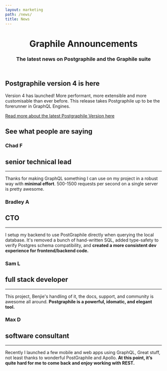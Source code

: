 ```yaml
---
layout: marketing
path: /news/
title: News
---
```


<!-- **************************************** -->

<header class='hero simple'>
<div class='container'>
<div class='row'>
<div class='col-xs-12'>
<div class='hero-block'>

# Graphile Announcements

<h3>
  The latest news on Postgraphile and the Graphile suite
</h3>

</div>
</div>
</div>
</div>
</header>

<!-- **************************************** -->

<section>
<div class='container'>

<div class='row flex-wrap-reverse'>
<div class='text-center col-xs-12 col-md-9 col-lg-7'>
<div class='hero-block'>

## Postgraphile version 4 is here

Version 4 has launched! More performant, more extensible and more customisable than ever before. This release takes Postgraphile up to be the forerunner in GraphQL Engines.

[Read more about the latest Postgraphile Version here](/news/postgraphile-version-4)

</div>
</div>
<div class='text-center col-xs-12 col-md-3 col-lg-5 postgraphile-logo-bg'>
</div>
</div>

</div>
</section>

<!-- **************************************** -->

<section>
<div class='container'>

## See what people are saying

  <div class="mw9 ph3-ns flex flex-row flex-wrap">
  <div class="cf ph2-ns">
    <article class="fl w-100 w-50-m w-25-ns pa2 center bg-white br3 pa4-ns mv3 ba b--black-10">
      <div class="tc">
        <h1 class="f3 di">Chad F</h1>
        <h2 class="i f5 di">senior technical lead <a href="https://chads.website/development/2018/08/03/How-GraphQL-Saved-My-Project.html" target="_blank"><span class="fa fa-external-link"></span></a></h2>
        <hr class="mw3 bb bw1 b--black-10 db">
      </div>
      <p class="lh-copy measure center f6 black-70">
        <i class="fa fa-quote-left h3 w3 di" style="color: #004081;" aria-hidden="true"></i>
        Thanks for making GraphQL something I can use on my project in a robust way with <strong>minimal effort</strong>. 500-1500 requests per second on a single server is pretty awesome.
        <i class="fa fa-quote-right h3 w3 di" style="color: #004081;" aria-hidden="true"></i>
      </p>
    </article>
    <article class="fl w-100 w-50-m w-25-ns pa2 center bg-white br3 pa4-ns mv3 ba b--black-10" style="flex-grow: 1">
      <div class="tc">
        <h1 class="f3 di">Bradley A</h1>
        <h2 class="i f5 di">CTO <a href="https://twitter.com/bradleyayers/status/1012557510346080256" target="_blank"><i class="fa fa-twitter"></i></a></h2>
        <hr class="mw3 bb bw1 b--black-10 db">
      </div>
      <p class="lh-copy measure center f6 black-70">
         <i class="fa fa-quote-left h3 w3 di" style="color: #004081;" aria-hidden="true"></i>
         I setup my backend to use PostGraphile directly when querying the local database. It's removed a bunch of hand-written SQL, added type-safety to verify Postgres schema compatibility, and <strong>created a more consistent dev experience for frontend/backend code.</strong> <i class="fa fa-quote-right h3 w3 di" style="color: #004081;" aria-hidden="true"></i>
      </p>
    </article>
    <article class="fl w-100 w-50-m w-25-ns pa2 center bg-white br3 pa4-ns mv3 ba b--black-10" style="flex-grow: 1">
      <div class="tc">
        <h1 class="f3 di">Sam L</h1> 
        <h2 class="i f5 di">full stack developer <a href="https://gitter.im/graphile/postgraphile?at=5b65d555e9ab53770c8c41a1"target="_blank"><i class="fa fa-external-link"></i></a></h2>
        <hr class="mw3 bb bw1 b--black-10 db">
      </div>
      <p class="lh-copy measure center f6 black-70">
        <i class="fa fa-quote-left h3 w3 di" style="color: #004081;" aria-hidden="true"></i>
        This project, Benjie's handling of it, the docs, support, and community is awesome all around. <strong>Postgraphile is a powerful, idomatic, and elegant tool.</strong> <i class="fa fa-quote-right h3 w3 di" style="color: #004081;" aria-hidden="true"></i>
      </p>
    </article>
    <article class="fl w-100 w-50-m w-25-ns pa2 center bg-white br3 pa4-ns mv3 ba b--black-10" style="flex-grow: 1">
      <div class="tc">
        <h1 class="f3 di">Max D</h1>
        <h2 class="i f5 di">software consultant <a href="https://twitter.com/maxdesiatov/status/1001419221102940160" target="_blank"><i class="fa fa-twitter"></i></a></h2>
        <hr class="mw3 bb bw1 b--black-10 db">
      </div>
      <p class="lh-copy measure center f6 black-70">
        <i class="fa fa-quote-left h3 w3 di" style="color: #004081;" aria-hidden="true"></i>
         Recently I launched a few mobile and web apps using GraphQL, Great stuff, not least thanks to wonderful PostGraphile and Apollo. <strong>At this point, it’s quite hard for me to come back and enjoy working with REST.</strong>  <i class="fa fa-quote-right h3 w3 di" style="color: #004081;" aria-hidden="true"></i>
      </p>
    </article>
  </div>
  </div>
</div>
</section>